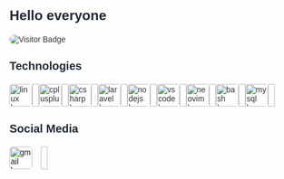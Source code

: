
<div style="font-family: Arial, sans-serif; color: #333;">
<h2 style="font-size: 24px; color: #1F2937;">Hello everyone </h2>

<div style="margin-bottom: 20px;">
<img src="https://visitor-badge.laobi.icu/badge?page_id=ifeelikeabit.ifeelikeabit&" alt="Visitor Badge" style="border-radius: 8px;" />
</div>
<section style="margin-bottom: 20px;">
<h3 style="font-size: 20px; color: #1F2937;">Technologies</h3>
<div align="left" style="display: flex; flex-wrap: wrap;">

<img src="https://cdn.jsdelivr.net/gh/devicons/devicon/icons/linux/linux-original.svg" alt="linux logo" height="40" style="border-radius: 5px;" />
<img width="12">

<img src="https://skillicons.dev/icons?i=cpp" alt="cplusplus logo" height="40" style="border-radius: 5px;" />
<img width="12">

<img src="https://skillicons.dev/icons?i=cs" alt="csharp logo" height="40" style="border-radius: 5px;" />
<img width="12">

<img src="https://cdn.simpleicons.org/laravel/FF2D20" alt="laravel logo" height="40" style="border-radius: 5px;" />
<img width="12">

<img src="https://cdn.jsdelivr.net/gh/devicons/devicon/icons/nodejs/nodejs-original.svg" alt="nodejs logo" height="40" style="border-radius: 5px;" />
<img width="12">

<img src="https://cdn.jsdelivr.net/gh/devicons/devicon/icons/vscode/vscode-original.svg" alt="vscode logo" height="40" style="border-radius: 5px;" />
<img width="12">

<img src="https://skillicons.dev/icons?i=neovim" alt="neovim logo" height="40" style="border-radius: 5px;" />
<img width="12">

<img src="https://skillicons.dev/icons?i=bash" alt="bash logo" height="40" style="border-radius: 5px;" />
<img width="12">

<img src="https://cdn.simpleicons.org/mysql/4479A1" alt="mysql logo" height="40" style="border-radius: 5px;" />
<img width="12">

</div>
</section>
<section style="margin-bottom: 20px;">
<h3 style="font-size: 20px; color: #1F2937;">Social Media</h3>
<div style="display: flex; flex-wrap: wrap;">

<a href="aktasesat80@gmail.com" target="_blank" style="margin-right: 15px;">
<img src="https://raw.githubusercontent.com/poyrazavsever/readme-maker/9f115e8a71eadd6caeab48174a2e91b08a11ba03/public/SocialMedia/gmail/default.svg" alt="gmail logo" height="40" width="40" style="border-radius: 5px;" /></a><img width="12"></div>
</section>
</div>

